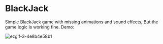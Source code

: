 # BlackJack
Simple BlackJack game with missing animations and sound effects, But the game logic is working fine.
Demo:

![ezgif-3-4e8b4e58b1](https://github.com/kamran2malik4/BlackJack/assets/119792582/c0ed2d6c-c47d-4175-8ac6-25e2a4c81535)
